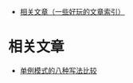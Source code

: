 - [相关文章（一些好玩的文章索引）](#相关文章：)
# 相关文章
- [单例模式的八种写法比较](https://www.cnblogs.com/zhaoyan001/p/6365064.html)